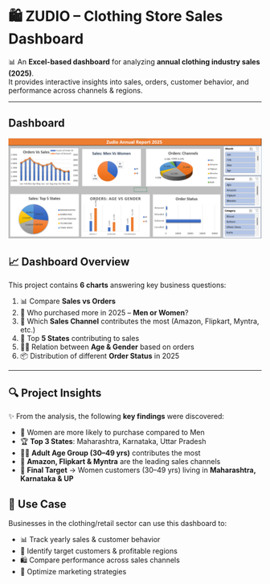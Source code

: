 # 🛍️ ZUDIO – Clothing Store Sales Dashboard  

📊 An **Excel-based dashboard** for analyzing **annual clothing industry sales (2025)**.  
It provides interactive insights into sales, orders, customer behavior, and performance across channels & regions.  

---
## Dashboard
![Dashboard](https://github.com/CinePathy/TrendMax-Annual-Report/blob/main/Dashboard_png.png?raw=true)

## 📈 Dashboard Overview  
This project contains **6 charts** answering key business questions:  

1. 📊 Compare **Sales vs Orders**  
2. 👗 Who purchased more in 2025 – **Men or Women**?  
3. 🛒 Which **Sales Channel** contributes the most (Amazon, Flipkart, Myntra, etc.)  
4. 📍 Top **5 States** contributing to sales  
5. 👨👩 Relation between **Age & Gender** based on orders  
6. 📦 Distribution of different **Order Status** in 2025  

---

## 🔍 Project Insights  

✨ From the analysis, the following **key findings** were discovered:  

- 👩 Women are more likely to purchase compared to Men  
- 🏆 **Top 3 States**: Maharashtra, Karnataka, Uttar Pradesh  
- 👨‍🦳 **Adult Age Group (30–49 yrs)** contributes the most  
- 🛒 **Amazon, Flipkart & Myntra** are the leading sales channels  
- 🎯 **Final Target** → Women customers (30–49 yrs) living in **Maharashtra, Karnataka & UP**  



## 🎯 Use Case  
Businesses in the clothing/retail sector can use this dashboard to:  

- 📊 Track yearly sales & customer behavior  
- 👕 Identify target customers & profitable regions  
- 🛍️ Compare performance across sales channels  
- 🚀 Optimize marketing strategies  



